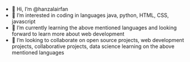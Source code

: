 - 👋 Hi, I’m @hanzalairfan
- 👀 I’m interested in coding in languages java, python, HTML, CSS, javascript 
- 🌱 I’m currently learning the above mentioned languages and looking forward to learn more about web development
- 💞️ I’m looking to collaborate on open source projects, web development projects, collaborative projects, data science learning on the above mentioned languages
